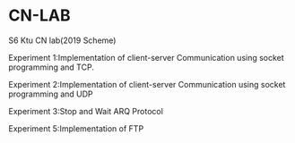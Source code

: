 # CN-LAB
S6 Ktu CN lab(2019 Scheme)

Experiment 1:Implementation of client-server Communication using socket programming and TCP.

Experiment 2:Implementation of client-server Communication using socket programming and UDP

Experiment 3:Stop and Wait ARQ Protocol

Experiment 5:Implementation of FTP
